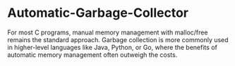 # Automatic-Garbage-Collector
For most C programs, manual memory management with malloc/free remains the standard approach. Garbage collection is more commonly used in higher-level languages like Java, Python, or Go, where the benefits of automatic memory management often outweigh the costs. 
